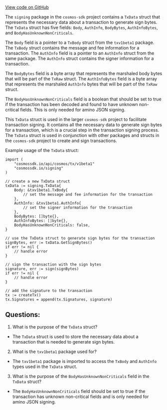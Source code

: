 [View code on GitHub](https://github.com/cosmos/cosmos-sdk.git/x/tx/signing/tx_data.go)

The `signing` package in the `cosmos-sdk` project contains a `TxData` struct that represents the necessary data about a transaction to generate sign bytes. The `TxData` struct has five fields: `Body`, `AuthInfo`, `BodyBytes`, `AuthInfoBytes`, and `BodyHasUnknownNonCriticals`.

The `Body` field is a pointer to a `TxBody` struct from the `txv1beta1` package. The `TxBody` struct contains the message and fee information for a transaction. The `AuthInfo` field is a pointer to an `AuthInfo` struct from the same package. The `AuthInfo` struct contains the signer information for a transaction.

The `BodyBytes` field is a byte array that represents the marshaled body bytes that will be part of the `TxRaw` struct. The `AuthInfoBytes` field is a byte array that represents the marshaled `AuthInfo` bytes that will be part of the `TxRaw` struct.

The `BodyHasUnknownNonCriticals` field is a boolean that should be set to true if the transaction has been decoded and found to have unknown non-critical fields. This is only needed for amino JSON signing.

This `TxData` struct is used in the larger `cosmos-sdk` project to facilitate transaction signing. It contains all the necessary data to generate sign bytes for a transaction, which is a crucial step in the transaction signing process. The `TxData` struct is used in conjunction with other packages and structs in the `cosmos-sdk` project to create and sign transactions.

Example usage of the `TxData` struct:

```
import (
    "cosmossdk.io/api/cosmos/tx/v1beta1"
    "cosmossdk.io/signing"
)

// create a new TxData struct
txData := signing.TxData{
    Body: &txv1beta1.TxBody{
        // set the message and fee information for the transaction
    },
    AuthInfo: &txv1beta1.AuthInfo{
        // set the signer information for the transaction
    },
    BodyBytes: []byte{},
    AuthInfoBytes: []byte{},
    BodyHasUnknownNonCriticals: false,
}

// use the TxData struct to generate sign bytes for the transaction
signBytes, err := txData.GetSignBytes()
if err != nil {
    // handle error
}

// sign the transaction with the sign bytes
signature, err := sign(signBytes)
if err != nil {
    // handle error
}

// add the signature to the transaction
tx := createTx()
tx.Signatures = append(tx.Signatures, signature)
```
## Questions: 
 1. What is the purpose of the `TxData` struct?
- The `TxData` struct is used to store the necessary data about a transaction that is needed to generate sign bytes.

2. What is the `txv1beta1` package used for?
- The `txv1beta1` package is imported to access the `TxBody` and `AuthInfo` types used in the `TxData` struct.

3. What is the purpose of the `BodyHasUnknownNonCriticals` field in the `TxData` struct?
- The `BodyHasUnknownNonCriticals` field should be set to true if the transaction has unknown non-critical fields and is only needed for amino JSON signing.